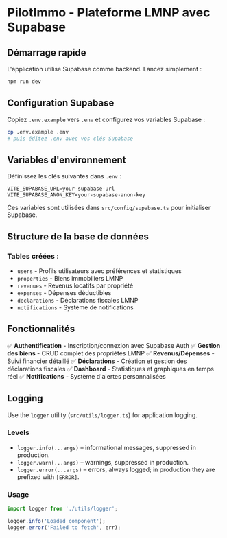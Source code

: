 # PilotImmo - Plateforme LMNP avec Supabase

## Démarrage rapide

L'application utilise Supabase comme backend. Lancez simplement :

```bash
npm run dev
```

## Configuration Supabase

Copiez `.env.example` vers `.env` et configurez vos variables Supabase :

```bash
cp .env.example .env
# puis éditez .env avec vos clés Supabase
```

## Variables d'environnement

Définissez les clés suivantes dans `.env` :

```
VITE_SUPABASE_URL=your-supabase-url
VITE_SUPABASE_ANON_KEY=your-supabase-anon-key
```

Ces variables sont utilisées dans `src/config/supabase.ts` pour initialiser Supabase.

## Structure de la base de données

### Tables créées :
- `users` - Profils utilisateurs avec préférences et statistiques
- `properties` - Biens immobiliers LMNP
- `revenues` - Revenus locatifs par propriété
- `expenses` - Dépenses déductibles
- `declarations` - Déclarations fiscales LMNP
- `notifications` - Système de notifications

## Fonctionnalités

✅ **Authentification** - Inscription/connexion avec Supabase Auth
✅ **Gestion des biens** - CRUD complet des propriétés LMNP
✅ **Revenus/Dépenses** - Suivi financier détaillé
✅ **Déclarations** - Création et gestion des déclarations fiscales
✅ **Dashboard** - Statistiques et graphiques en temps réel
✅ **Notifications** - Système d'alertes personnalisées

## Logging

Use the `logger` utility (`src/utils/logger.ts`) for application logging.

### Levels
- `logger.info(...args)` – informational messages, suppressed in production.
- `logger.warn(...args)` – warnings, suppressed in production.
- `logger.error(...args)` – errors, always logged; in production they are prefixed with `[ERROR]`.

### Usage

```ts
import logger from './utils/logger';

logger.info('Loaded component');
logger.error('Failed to fetch', err);
```